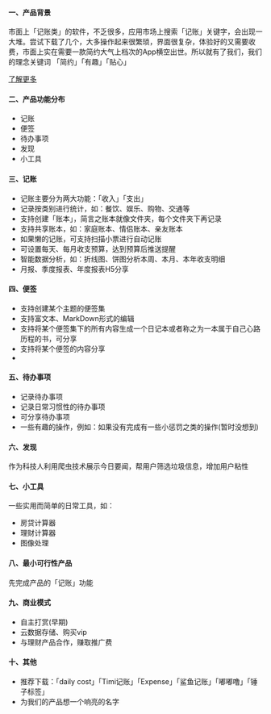 #### 一、产品背景

市面上「记账类」的软件，不乏很多，应用市场上搜索「记账」关键字，会出现一大堆。尝试下载了几个，大多操作起来很繁琐，界面很复杂，体验好的又需要收费，市面上实在需要一款简约大气上档次的App横空出世。所以就有了我们，我们的理念关键词 「简约」「有趣」「贴心」

[了解更多](https://www.zhihu.com/search?q=%E8%AE%B0%E8%B4%A6app&type=content) 

#### 二、产品功能分布

- 记账
- 便签
- 待办事项
- 发现
- 小工具

#### 三、记账 
- 记账主要分为两大功能：「收入」「支出」
- 记录按类别进行统计，如：餐饮、娱乐、购物、交通等
- 支持创建「账本」，简言之账本就像文件夹，每个文件夹下再记录
- 支持共享账本，如：家庭账本、情侣账本、亲友账本
- 如果懒的记账，可支持扫描小票进行自动记账
- 可设置每天、每月收支预算，达到预算后推送提醒
- 智能数据分析，如：折线图、饼图分析本周、本月、本年收支明细
- 月报、季度报表、年度报表H5分享 
#### 四、便签 
- 支持创建某个主题的便签集
- 支持富文本、MarkDown形式的编辑
- 支持将某个便签集下的所有内容生成一个日记本或者称之为一本属于自己心路历程的书，可分享
- 支持将某个便签的内容分享
- 
#### 五、待办事项 
- 记录待办事项
- 记录日常习惯性的待办事项
- 可分享待办事项
- 一些有趣的操作，例如：如果没有完成有一些小惩罚之类的操作(暂时没想到)

#### 六、发现 
作为科技人利用爬虫技术展示今日要闻，帮用户筛选垃圾信息，增加用户粘性

#### 七、小工具 
一些实用而简单的日常工具，如：
- 房贷计算器
- 理财计算器
- 图像处理

#### 八、最小可行性产品

先完成产品的「记账」功能

#### 九、商业模式 
- 自主打赏(早期)
- 云数据存储、购买vip
- 与理财产品合作，赚取推广费

#### 十、其他 
- 推荐下载：「daily cost」「Timi记账」「Expense」「鲨鱼记账」「嘟嘟噜」「锤子标签」
- 为我们的产品想一个响亮的名字 
 
 
 



